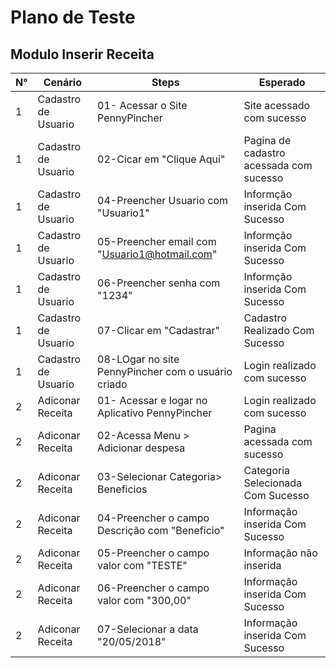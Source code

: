 # Plano de Teste 

## Modulo Inserir Receita 

| N°         | Cenário        |  Steps       |  Esperado       |
|---|---|---|---|
| 1 | Cadastro de Usuario | 01- Acessar o Site PennyPincher  |Site acessado com sucesso |
| 1 | Cadastro de Usuario |  02-Cicar em "Clique Aqui"  | Pagina de cadastro acessada com sucesso  |
| 1 | Cadastro de Usuario |  04-Preencher Usuario com "Usuario1"| Informção inserida Com Sucesso |
| 1| Cadastro de Usuario |  05-Preencher email com "Usuario1@hotmail.com"| Informção inserida Com Sucesso |
| 1| Cadastro de Usuario |  06-Preencher senha com "1234"| Informção inserida Com Sucesso |
| 1| Cadastro de Usuario |  07-Clicar em "Cadastrar"| Cadastro Realizado Com Sucesso |
| 1| Cadastro de Usuario |  08-LOgar no site PennyPincher com o usuário criado| Login realizado com sucesso |
| 2 | Adiconar Receita | 01- Acessar e logar no Aplicativo PennyPincher  | Login realizado com sucesso |
| 2 | Adiconar Receita | 02-Acessa Menu > Adicionar despesa  | Pagina acessada com sucesso  |
| 2 | Adiconar Receita | 03-Selecionar Categoria> Beneficios   | Categoria Selecionada Com Sucesso |
| 2 | Adiconar Receita | 04-Preencher o campo  Descrição com "Beneficio"    | Informação inserida Com Sucesso |
| 2 | Adiconar Receita | 05-Preencher o campo  valor com "TESTE"    | Informação não inserida |
| 2 | Adiconar Receita | 06-Preencher o campo  valor com "300,00"    | Informação inserida Com Sucesso |
| 2 | Adiconar Receita | 07-Selecionar a data "20/05/2018"| Informação inserida Com Sucesso |
